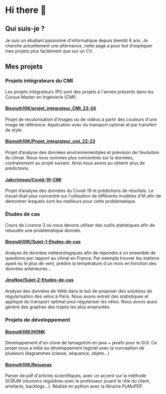 # Hi there 👋

## Qui suis-je ?
Je suis un étudiant passionné d'informatique depuis bientôt 6 ans.
Je cherche actuellement une alternance, cette page a pour but d'expliquer mes projets plus facilement que sur un CV.

## Mes projets
### Projets intégrateurs du CMI
Les projets intégrateurs (PI) sont des projets à l'année présents dans les Cursus Master en Ingénierie (CMI).

#### [Bismuth10K/projet_integrateur_CMI_23-24](https://github.com/Bismuth10K/projet_integrateur_CMI_23-24)
Projet de recolorisation d'images ou de vidéos à partir des couleurs d'une image de référence.
Application avec du transport optimal et par transfert de style.

#### [Bismuth10K/Projet_integrateur_cmi_22-23](https://github.com/Bismuth10K/Projet_integrateur_cmi_22-23)
Projet d’analyse des données environnementales et prévision de l’évolution du climat.
Nous nous sommes plus concentrés sur la données, contrairement au projet suivant.
Ainsi nous avons pu obtenir plus de prédictions.

#### [Jakcrimson/Covid-19-CMI](https://github.com/Jakcrimson/Covid-19-CMI)
Projet d’analyse des données du Covid-19 et prédictions de résultats.
Le travail était plus concentré sur l'utilisation de différents modèles d'IA afin de démontrer lesquels sont les meilleurs pour cette problématique.

### Études de cas
Cours de Licence 3 où nous devons utiliser des outils statistiques afin de résoudre une problématique donnée.

#### [Bismuth10K/Sujet-1-Etudes-de-cas](https://github.com/Bismuth10K/Sujet-1-Etudes-de-cas)
Analyse de données météorologiques afin de répondre à un ensemble de questions par rapport au climat en France.
Par exemple trouver les stations ayant eu le plus de vent, prédire la température d'un mois en fonction des données antérieures...

#### [JinsNoe/Sujet-2-Etudes-de-cas](https://github.com/JinsNoe/Sujet-2-Etudes-de-cas)
Analyse des données de Vélib dans le but de proposer des solutions de régularisation des vélos à Paris.
Nous avons extrait des statistiques et appliqué du transport optimal pour régulariser les vélos.
Nous avons aussi généré des graphes des trajets les plus empruntés.

### Projets de développement
#### [Bismuth10K/HONK](https://github.com/Bismuth10K/HONK)
Développement d'un clone de tamagotchi en java + javafx pour le GUI.
Ce projet nous a initié au développement logiciel avec la conception de plusieurs diagrammes (classe, séquence, objets...)

#### [Bismuth10K/Resumax](https://github.com/Bismuth10K/Resumax)
Parser de pdf d'articles scientifiques, avec un accent sur la méthode SCRUM (réunions régulières avec le professeur jouant le rôle du client, artefacts, backlogs...).
Réalisé en python avec la librairie PyMuPDF.

